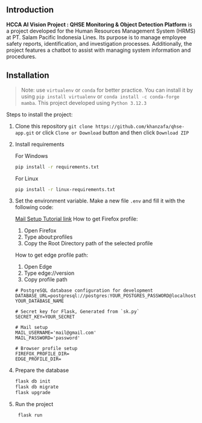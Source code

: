 ## **Introduction**

**HCCA AI Vision Project : QHSE Monitoring & Object Detection Platform** is a project developed for the Human Resources Management System (HRMS) at PT. Salam Pacific Indonesia Lines. Its purpose is to manage employee safety reports, identification, and investigation processes. Additionally, the project features a chatbot to assist with managing system information and procedures.

## **Installation**

> Note: use `virtualenv` or `conda` for better practice. You can install it by using `pip install virtualenv` or `conda install -c conda-forge mamba`. This project developed using `Python 3.12.3`

Steps to install the project:

1. Clone this repository `git clone https://github.com/khanzafa/qhse-app.git` or click `Clone or Download` button and then click `Download ZIP`

2. Install requirements

   For Windows
   ```bash
   pip install -r requirements.txt
   ```

   For Linux
   ```bash
   pip install -r linux-requirements.txt
   ```

4. Set the environment variable. Make a new file `.env` and fill it with the following code:

   [Mail Setup Tutorial link](https://mailtrap.io/blog/flask-send-email-gmail/)
   How to get Firefox profile:
   1. Open Firefox  
   2. Type about:profiles  
   3. Copy the Root Directory path of the selected profile  
   
   How to get edge profile path:
   1. Open Edge  
   2. Type edge://version  
   3. Copy profile path
      
   ```env
   # PostgreSQL database configuration for development
   DATABASE_URL=postgresql://postgres:YOUR_POSTGRES_PASSWORD@localhost/
   YOUR_DATABASE_NAME

   # Secret key for Flask, Generated from `sk.py`
   SECRET_KEY=YOUR_SECRET

   # Mail setup
   MAIL_USERNAME='mail@gmail.com'
   MAIL_PASSWORD='password'

   # Browser profile setup
   FIREFOX_PROFILE_DIR=
   EDGE_PROFILE_DIR=
   ```

6. Prepare the database

   ```bash
   flask db init
   flask db migrate
   flask upgrade
   ```

7. Run the project

   ```bash
    flask run
   ```
 
